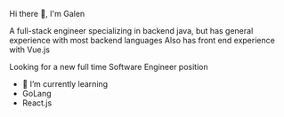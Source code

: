 Hi there 👋, I'm Galen

A full-stack engineer specializing in backend java, but has general experience with most backend languages
Also has front end experience with Vue.js

Looking for a new full time Software Engineer position

- 🌱 I’m currently learning
- GoLang
- React.js

<!--
**Galen019/Galen019** is a ✨ _special_ ✨ repository because its `README.md` (this file) appears on your GitHub profile.

Here are some ideas to get you started:

- 🔭 I’m currently working on ...
- 🌱 I’m currently learning ...
- 👯 I’m looking to collaborate on ...
- 🤔 I’m looking for help with ...
- 💬 Ask me about ...
- 📫 How to reach me: ...
- 😄 Pronouns: ...
- ⚡ Fun fact: ...
-->
